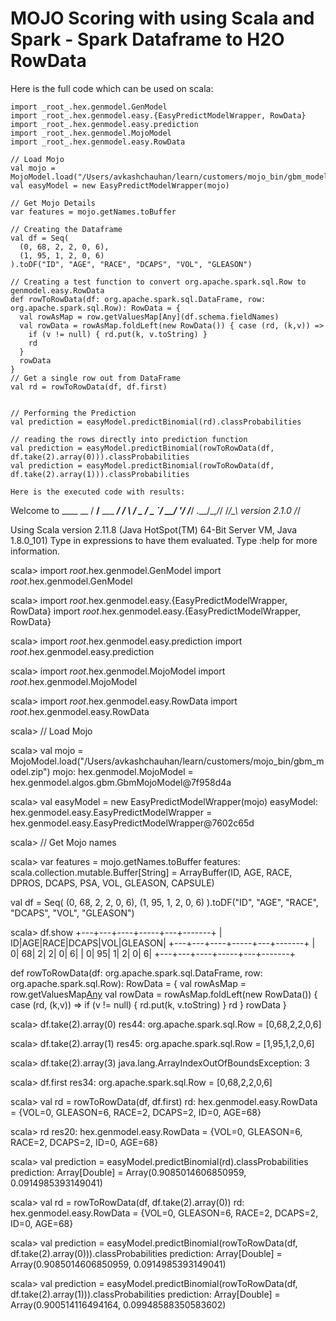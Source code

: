 # MOJO Scoring with using Scala and Spark - Spark Dataframe to H2O RowData ##

Here is the full code which can be used on scala:

```
import _root_.hex.genmodel.GenModel
import _root_.hex.genmodel.easy.{EasyPredictModelWrapper, RowData}
import _root_.hex.genmodel.easy.prediction
import _root_.hex.genmodel.MojoModel
import _root_.hex.genmodel.easy.RowData

// Load Mojo
val mojo = MojoModel.load("/Users/avkashchauhan/learn/customers/mojo_bin/gbm_model.zip")
val easyModel = new EasyPredictModelWrapper(mojo)

// Get Mojo Details
var features = mojo.getNames.toBuffer

// Creating the Dataframe 
val df = Seq(
  (0, 68, 2, 2, 0, 6),
  (1, 95, 1, 2, 0, 6)
).toDF("ID", "AGE", "RACE", "DCAPS", "VOL", "GLEASON")

// Creating a test function to convert org.apache.spark.sql.Row to genmodel.easy.RowData
def rowToRowData(df: org.apache.spark.sql.DataFrame, row: org.apache.spark.sql.Row): RowData = {
  val rowAsMap = row.getValuesMap[Any](df.schema.fieldNames)
  val rowData = rowAsMap.foldLeft(new RowData()) { case (rd, (k,v)) => 
    if (v != null) { rd.put(k, v.toString) }
    rd
  }
  rowData
}
// Get a single row out from DataFrame
val rd = rowToRowData(df, df.first)


// Performing the Prediction
val prediction = easyModel.predictBinomial(rd).classProbabilities

// reading the rows directly into prediction function
val prediction = easyModel.predictBinomial(rowToRowData(df, df.take(2).array(0))).classProbabilities
val prediction = easyModel.predictBinomial(rowToRowData(df, df.take(2).array(1))).classProbabilities

Here is the executed code with results:

```
Welcome to
      ____              __
     / __/__  ___ _____/ /__
    _\ \/ _ \/ _ `/ __/  '_/
   /___/ .__/\_,_/_/ /_/\_\   version 2.1.0
      /_/

Using Scala version 2.11.8 (Java HotSpot(TM) 64-Bit Server VM, Java 1.8.0_101)
Type in expressions to have them evaluated.
Type :help for more information.

scala> import _root_.hex.genmodel.GenModel
import _root_.hex.genmodel.GenModel

scala> import _root_.hex.genmodel.easy.{EasyPredictModelWrapper, RowData}
import _root_.hex.genmodel.easy.{EasyPredictModelWrapper, RowData}

scala> import _root_.hex.genmodel.easy.prediction
import _root_.hex.genmodel.easy.prediction

scala> import _root_.hex.genmodel.MojoModel
import _root_.hex.genmodel.MojoModel

scala> import _root_.hex.genmodel.easy.RowData
import _root_.hex.genmodel.easy.RowData

scala> // Load Mojo

scala> val mojo = MojoModel.load("/Users/avkashchauhan/learn/customers/mojo_bin/gbm_model.zip")
mojo: hex.genmodel.MojoModel = hex.genmodel.algos.gbm.GbmMojoModel@7f958d4a

scala> val easyModel = new EasyPredictModelWrapper(mojo)
easyModel: hex.genmodel.easy.EasyPredictModelWrapper = hex.genmodel.easy.EasyPredictModelWrapper@7602c65d

scala> // Get Mojo names

scala> var features = mojo.getNames.toBuffer
features: scala.collection.mutable.Buffer[String] = ArrayBuffer(ID, AGE, RACE, DPROS, DCAPS, PSA, VOL, GLEASON, CAPSULE)

val df = Seq(
  (0, 68, 2, 2, 0, 6),
  (1, 95, 1, 2, 0, 6)
).toDF("ID", "AGE", "RACE", "DCAPS", "VOL", "GLEASON")

scala> df.show
+---+---+----+-----+---+-------+
| ID|AGE|RACE|DCAPS|VOL|GLEASON|
+---+---+----+-----+---+-------+
|  0| 68|   2|    2|  0|      6|
|  0| 95|   1|    2|  0|      6|
+---+---+----+-----+---+-------+


def rowToRowData(df: org.apache.spark.sql.DataFrame, row: org.apache.spark.sql.Row): RowData = {
  val rowAsMap = row.getValuesMap[Any](df.schema.fieldNames)
  val rowData = rowAsMap.foldLeft(new RowData()) { case (rd, (k,v)) => 
    if (v != null) { rd.put(k, v.toString) }
    rd
  }
  rowData
}

scala> df.take(2).array(0)
res44: org.apache.spark.sql.Row = [0,68,2,2,0,6]

scala> df.take(2).array(1)
res45: org.apache.spark.sql.Row = [1,95,1,2,0,6]

scala> df.take(2).array(3)
java.lang.ArrayIndexOutOfBoundsException: 3

scala> df.first
res34: org.apache.spark.sql.Row = [0,68,2,2,0,6]

scala> val rd = rowToRowData(df, df.first)
rd: hex.genmodel.easy.RowData = {VOL=0, GLEASON=6, RACE=2, DCAPS=2, ID=0, AGE=68}

scala> rd
res20: hex.genmodel.easy.RowData = {VOL=0, GLEASON=6, RACE=2, DCAPS=2, ID=0, AGE=68}

scala> val prediction = easyModel.predictBinomial(rd).classProbabilities
prediction: Array[Double] = Array(0.9085014606850959, 0.0914985393149041)

scala> val rd = rowToRowData(df, df.take(2).array(0))
rd: hex.genmodel.easy.RowData = {VOL=0, GLEASON=6, RACE=2, DCAPS=2, ID=0, AGE=68}

scala> val prediction = easyModel.predictBinomial(rowToRowData(df, df.take(2).array(0))).classProbabilities
prediction: Array[Double] = Array(0.9085014606850959, 0.0914985393149041)

scala> val prediction = easyModel.predictBinomial(rowToRowData(df, df.take(2).array(1))).classProbabilities
prediction: Array[Double] = Array(0.900514116494164, 0.09948588350583602)


```

